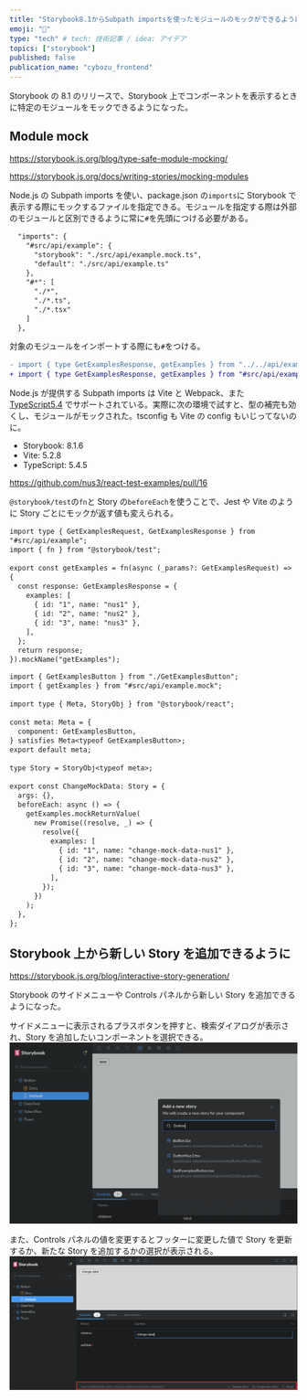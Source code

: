 ```yaml
---
title: "Storybook8.1からSubpath importsを使ったモジュールのモックができるように"
emoji: "📓"
type: "tech" # tech: 技術記事 / idea: アイデア
topics: ["storybook"]
published: false
publication_name: "cybozu_frontend"
---
```


Storybook の 8.1 のリリースで、Storybook 上でコンポーネントを表示するときに特定のモジュールをモックできるようになった。

## Module mock

https://storybook.js.org/blog/type-safe-module-mocking/

https://storybook.js.org/docs/writing-stories/mocking-modules

Node.js の Subpath imports を使い、package.json の`imports`に Storybook で表示する際にモックするファイルを指定できる。モジュールを指定する際は外部のモジュールと区別できるように常に`#`を先頭につける必要がある。

```json: package.json
  "imports": {
    "#src/api/example": {
      "storybook": "./src/api/example.mock.ts",
      "default": "./src/api/example.ts"
    },
    "#*": [
      "./*",
      "./*.ts",
      "./*.tsx"
    ]
  },
```

対象のモジュールをインポートする際にも`#`をつける。

```diff tsx: GetExamplesButton.tsx
- import { type GetExamplesResponse, getExamples } from "../../api/example";
+ import { type GetExamplesResponse, getExamples } from "#src/api/example";
```

Node.js が提供する Subpath imports は Vite と Webpack、また [TypeScript5.4](https://devblogs.microsoft.com/typescript/announcing-typescript-5-4/?ref=storybookblog.ghost.io#auto-import-support-for-subpath-imports) でサポートされている。実際に次の環境で試すと、型の補完も効くし、モジュールがモックされた。tsconfig も Vite の config もいじってないのに。

- Storybook: 8.1.6
- Vite: 5.2.8
- TypeScript: 5.4.5

https://github.com/nus3/react-test-examples/pull/16

`@storybook/test`の`fn`と Story の`beforeEach`を使うことで、Jest や Vite のように Story ごとにモックが返す値も変えられる。

```ts: src/api/example.mock.ts
import type { GetExamplesRequest, GetExamplesResponse } from "#src/api/example";
import { fn } from "@storybook/test";

export const getExamples = fn(async (_params?: GetExamplesRequest) => {
  const response: GetExamplesResponse = {
    examples: [
      { id: "1", name: "nus1" },
      { id: "2", name: "nus2" },
      { id: "3", name: "nus3" },
    ],
  };
  return response;
}).mockName("getExamples");
```

```tsx: GetExamplesButton.stories.tsx
import { GetExamplesButton } from "./GetExamplesButton";
import { getExamples } from "#src/api/example.mock";

import type { Meta, StoryObj } from "@storybook/react";

const meta: Meta = {
  component: GetExamplesButton,
} satisfies Meta<typeof GetExamplesButton>;
export default meta;

type Story = StoryObj<typeof meta>;

export const ChangeMockData: Story = {
  args: {},
  beforeEach: async () => {
    getExamples.mockReturnValue(
      new Promise((resolve, _) => {
        resolve({
          examples: [
            { id: "1", name: "change-mock-data-nus1" },
            { id: "2", name: "change-mock-data-nus2" },
            { id: "3", name: "change-mock-data-nus3" },
          ],
        });
      })
    );
  },
};
```

## Storybook 上から新しい Story を追加できるように

https://storybook.js.org/blog/interactive-story-generation/

Storybook のサイドメニューや Controls パネルから新しい Story を追加できるようになった。

サイドメニューに表示されるプラスボタンを押すと、検索ダイアログが表示され、Story を追加したいコンポーネントを選択できる。
![サイドメニューから新しいStoryを追加](/images/storybook-module-mock/interactive-story1.png)

また、Controls パネルの値を変更するとフッターに変更した値で Story を更新するか、新たな Story を追加するかの選択が表示される。
![Controlsでの値の変更から新しいStoryを追加](/images/storybook-module-mock/interactive-story2.png)
